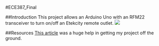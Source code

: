 #ECE387_Final

##Introduction
This project allows an Arduino Uno with an RFM22 transceiver to turn on/off an 
Etekcity remote outlet.
![](http://i.imgur.com/akz22h1.jpg)

##Resources
[This article](http://www.embeddedrelated.com/showarticle/620.php) was a huge 
help in getting my project off the ground.
